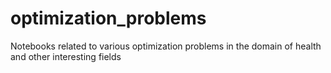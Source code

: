 # optimization_problems
Notebooks related to various optimization problems in the domain of health and other interesting fields
